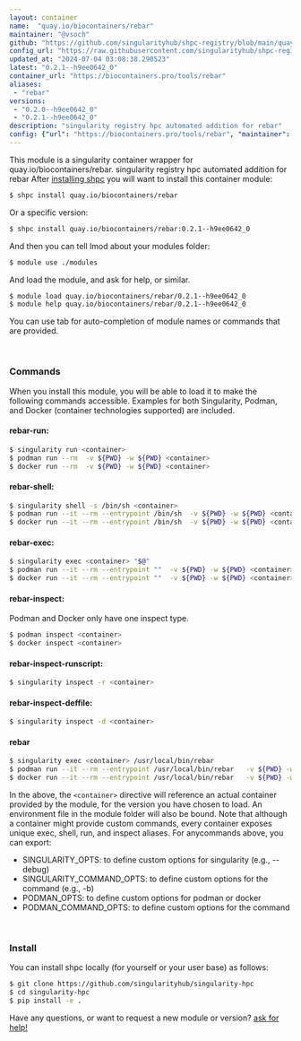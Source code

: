 ```yaml
---
layout: container
name:  "quay.io/biocontainers/rebar"
maintainer: "@vsoch"
github: "https://github.com/singularityhub/shpc-registry/blob/main/quay.io/biocontainers/rebar/container.yaml"
config_url: "https://raw.githubusercontent.com/singularityhub/shpc-registry/main/quay.io/biocontainers/rebar/container.yaml"
updated_at: "2024-07-04 03:08:38.290523"
latest: "0.2.1--h9ee0642_0"
container_url: "https://biocontainers.pro/tools/rebar"
aliases:
 - "rebar"
versions:
 - "0.2.0--h9ee0642_0"
 - "0.2.1--h9ee0642_0"
description: "singularity registry hpc automated addition for rebar"
config: {"url": "https://biocontainers.pro/tools/rebar", "maintainer": "@vsoch", "description": "singularity registry hpc automated addition for rebar", "latest": {"0.2.1--h9ee0642_0": "sha256:5d7e83be02edba3bc7e5aa4603da5452f6bfa4c6ad8eb38cd5ac06a7c2b7962d"}, "tags": {"0.2.0--h9ee0642_0": "sha256:974f18ad93b012ab4d71d9a2f5bb6f74eefb80372f8c4055bc6fade74c9f9da5", "0.2.1--h9ee0642_0": "sha256:5d7e83be02edba3bc7e5aa4603da5452f6bfa4c6ad8eb38cd5ac06a7c2b7962d"}, "docker": "quay.io/biocontainers/rebar", "aliases": {"rebar": "/usr/local/bin/rebar"}}
---
```


This module is a singularity container wrapper for quay.io/biocontainers/rebar.
singularity registry hpc automated addition for rebar
After [installing shpc](#install) you will want to install this container module:


```bash
$ shpc install quay.io/biocontainers/rebar
```

Or a specific version:

```bash
$ shpc install quay.io/biocontainers/rebar:0.2.1--h9ee0642_0
```

And then you can tell lmod about your modules folder:

```bash
$ module use ./modules
```

And load the module, and ask for help, or similar.

```bash
$ module load quay.io/biocontainers/rebar/0.2.1--h9ee0642_0
$ module help quay.io/biocontainers/rebar/0.2.1--h9ee0642_0
```

You can use tab for auto-completion of module names or commands that are provided.

<br>

### Commands

When you install this module, you will be able to load it to make the following commands accessible.
Examples for both Singularity, Podman, and Docker (container technologies supported) are included.

#### rebar-run:

```bash
$ singularity run <container>
$ podman run --rm  -v ${PWD} -w ${PWD} <container>
$ docker run --rm  -v ${PWD} -w ${PWD} <container>
```

#### rebar-shell:

```bash
$ singularity shell -s /bin/sh <container>
$ podman run --it --rm --entrypoint /bin/sh  -v ${PWD} -w ${PWD} <container>
$ docker run --it --rm --entrypoint /bin/sh  -v ${PWD} -w ${PWD} <container>
```

#### rebar-exec:

```bash
$ singularity exec <container> "$@"
$ podman run --it --rm --entrypoint ""  -v ${PWD} -w ${PWD} <container> "$@"
$ docker run --it --rm --entrypoint ""  -v ${PWD} -w ${PWD} <container> "$@"
```

#### rebar-inspect:

Podman and Docker only have one inspect type.

```bash
$ podman inspect <container>
$ docker inspect <container>
```

#### rebar-inspect-runscript:

```bash
$ singularity inspect -r <container>
```

#### rebar-inspect-deffile:

```bash
$ singularity inspect -d <container>
```


#### rebar

```bash
$ singularity exec <container> /usr/local/bin/rebar
$ podman run --it --rm --entrypoint /usr/local/bin/rebar   -v ${PWD} -w ${PWD} <container> -c " $@"
$ docker run --it --rm --entrypoint /usr/local/bin/rebar   -v ${PWD} -w ${PWD} <container> -c " $@"
```



In the above, the `<container>` directive will reference an actual container provided
by the module, for the version you have chosen to load. An environment file in the
module folder will also be bound. Note that although a container
might provide custom commands, every container exposes unique exec, shell, run, and
inspect aliases. For anycommands above, you can export:

 - SINGULARITY_OPTS: to define custom options for singularity (e.g., --debug)
 - SINGULARITY_COMMAND_OPTS: to define custom options for the command (e.g., -b)
 - PODMAN_OPTS: to define custom options for podman or docker
 - PODMAN_COMMAND_OPTS: to define custom options for the command

<br>

### Install

You can install shpc locally (for yourself or your user base) as follows:

```bash
$ git clone https://github.com/singularityhub/singularity-hpc
$ cd singularity-hpc
$ pip install -e .
```

Have any questions, or want to request a new module or version? [ask for help!](https://github.com/singularityhub/singularity-hpc/issues)